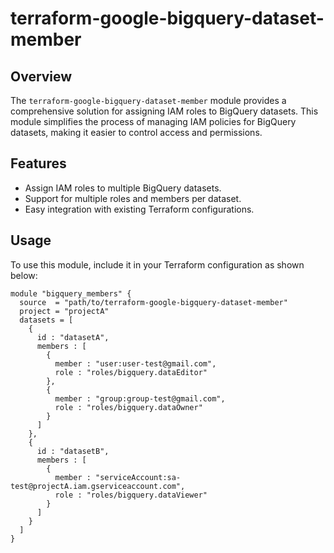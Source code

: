 # terraform-google-bigquery-dataset-member

## Overview

The `terraform-google-bigquery-dataset-member` module provides a comprehensive solution for assigning IAM roles to BigQuery datasets. This module simplifies the process of managing IAM policies for BigQuery datasets, making it easier to control access and permissions.

## Features

- Assign IAM roles to multiple BigQuery datasets.
- Support for multiple roles and members per dataset.
- Easy integration with existing Terraform configurations.

## Usage

To use this module, include it in your Terraform configuration as shown below:

```hcl
module "bigquery_members" {
  source  = "path/to/terraform-google-bigquery-dataset-member"
  project = "projectA"
  datasets = [
    {
      id : "datasetA",
      members : [
        {
          member : "user:user-test@gmail.com",
          role : "roles/bigquery.dataEditor"
        },
        {
          member : "group:group-test@gmail.com",
          role : "roles/bigquery.dataOwner"
        }
      ]
    },
    {
      id : "datasetB",
      members : [
        {
          member : "serviceAccount:sa-test@projectA.iam.gserviceaccount.com",
          role : "roles/bigquery.dataViewer"
        }
      ]
    }
  ]
}
```
